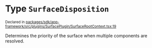# Type `SurfaceDisposition`
<sub>Declared in [packages/sdk/app-framework/src/plugins/SurfacePlugin/SurfaceRootContext.tsx:19](https://github.com/dxos/dxos/blob/4d6eae504/packages/sdk/app-framework/src/plugins/SurfacePlugin/SurfaceRootContext.tsx#L19)</sub>


Determines the priority of the surface when multiple components are resolved.



